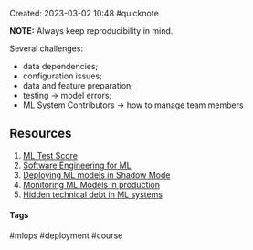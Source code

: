 Created: 2023-03-02 10:48
#quicknote

**NOTE:** Always keep reproducibility in mind.

Several challenges:
- data dependencies;
- configuration issues;
- data and feature preparation;
- testing -> model errors;
- ML System Contributors -> how to manage team members

## Resources
1. [ML Test Score](https://research.google/pubs/pub46555/)
2. [Software Engineering for ML](https://www.microsoft.com/en-us/research/uploads/prod/2019/03/amershi-icse-2019_Software_Engineering_for_Machine_Learning.pdf)
3. [Deploying ML models in Shadow Mode](https://christophergs.com/machine%20learning/2019/03/30/deploying-machine-learning-applications-in-shadow-mode/)
4. [Monitoring ML Models in production](https://christophergs.com/machine%20learning/2020/03/14/how-to-monitor-machine-learning-models/)
5. [Hidden technical debt in ML systems](https://papers.nips.cc/paper/2015/file/86df7dcfd896fcaf2674f757a2463eba-Paper.pdf)

#### Tags
#mlops #deployment #course